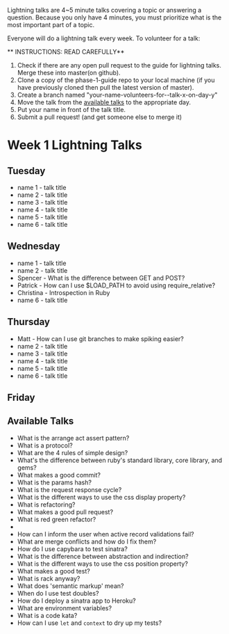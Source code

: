 Lightning talks are 4~5 minute talks covering a topic or answering a question.
Because you only have 4 minutes, you must prioritize what is the most important
part of a topic.

Everyone will do a lightning talk every week. To volunteer for a talk:

** INSTRUCTIONS: READ CAREFULLY**
1. Check if there are any open pull request to the guide for lightning talks.  Merge these into master(on github).
2. Clone a copy of the phase-1-guide repo to your local machine (if you have previously cloned then pull the latest version of master).
3. Create a branch named "your-name-volunteers-for--talk-x-on-day-y"
4. Move the talk from the [available talks](#availabl-talks) to the appropriate
   day.
5. Put your name in front of the talk title.
6. Submit a pull request!  (and get someone else to merge it)


# Week 1 Lightning Talks

## Tuesday
* name 1 - talk title
* name 2 - talk title
* name 3 - talk title
* name 4 - talk title
* name 5 - talk title
* name 6 - talk title

## Wednesday
* name 1 - talk title
* name 2 - talk title
* Spencer - What is the difference between GET and POST?
* Patrick - How can I use $LOAD\_PATH to avoid using require\_relative?
* Christina - Introspection in Ruby
* name 6 - talk title

## Thursday
* Matt - How can I use git branches to make spiking easier?
* name 2 - talk title
* name 3 - talk title
* name 4 - talk title
* name 5 - talk title
* name 6 - talk title


## Friday

## Available Talks
* What is the  arrange act assert pattern?
* What is a protocol?
* What are the 4 rules of simple design?
* What's the difference between ruby's standard library, core library, and gems?
* What makes a good commit?
* What is the params hash?
* What is the request response cycle?
* What is the different ways to use the css display property?
* What is refactoring?
* What makes a good pull request?
* What is red green refactor?
*
* How can I inform the user when active record validations fail?
* What are merge conflicts and how do I fix them?
* How do I use capybara to test sinatra?
* What is the difference between abstraction and indirection?
* What is the different ways to use the css position property?
* What makes a good test?
* What is rack anyway?
* What does 'semantic markup' mean?
* When do I use test doubles?
* How do I deploy a sinatra app to Heroku?
* What are environment variables?
* What is a code kata?
* How can I use `let` and `context` to dry up my tests?
